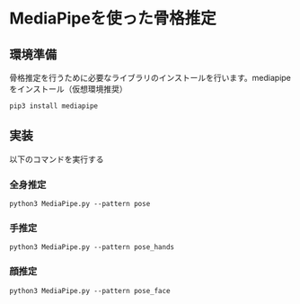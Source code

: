 # MediaPipeを使った骨格推定
## 環境準備
骨格推定を行うために必要なライブラリのインストールを行います。mediapipeをインストール（仮想環境推奨）
```ruby:ライブラリのインストール
pip3 install mediapipe
```
## 実装
以下のコマンドを実行する
### 全身推定
```ruby:全身
python3 MediaPipe.py --pattern pose
```
### 手推定
```ruby:手
python3 MediaPipe.py --pattern pose_hands
```
### 顔推定
```ruby:顔
python3 MediaPipe.py --pattern pose_face
```
